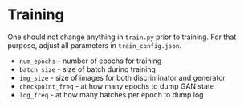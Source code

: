 # Training
One should not change anything in `train.py` prior to training. For that purpose, adjust all parameters in `train_config.json`.

* `num_epochs` - number of epochs for training
* `batch_size` - size of batch during training
* `img_size` - size of images for both discriminator and generator
* `checkpoint_freq` - at how many epochs to dump GAN state
* `log_freq` - at how many batches per epoch to dump log